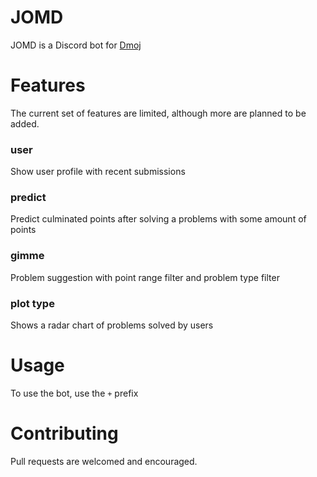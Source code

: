 # JOMD
JOMD is a Discord bot for [Dmoj](https://dmoj.ca/)

# Features
The current set of features are limited, although more are planned to be added.

### user
Show user profile with recent submissions

### predict
Predict culminated points after solving a problems with some amount of points

### gimme
Problem suggestion with point range filter and problem type filter

### plot type
Shows a radar chart of problems solved by users

# Usage
To use the bot, use the `+` prefix

# Contributing
Pull requests are welcomed and encouraged.
